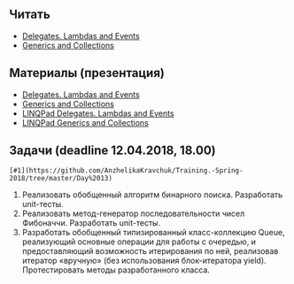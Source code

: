 ## Читать
- [Delegates. Lambdas and Events](https://github.com/EPM-RD-NETLAB/.NET-Framework-modules/tree/master/M9.%20Delegates.%20Lambdas%20and%20Events)
- [Generics and Collections](https://github.com/EPM-RD-NETLAB/.NET-Framework-modules/tree/master/M10.%20Generics%20and%20Collections)

## Материалы (презентация)
- [Delegates. Lambdas and Events](https://github.com/EPM-RD-NETLAB/.NET-Framework-modules/tree/master/M9.%20Delegates.%20Lambdas%20and%20Events)
- [Generics and Collections](https://github.com/EPM-RD-NETLAB/.NET-Framework-modules/tree/master/M10.%20Generics%20and%20Collections)
- [LINQPad Delegates. Lambdas and Events](https://drive.google.com/drive/u/0/folders/1fLIy7z2iGrsxRucOh471Kgqvory9O7Nc)
- [LINQPad Generics and Collections]()

## Задачи (deadline 12.04.2018, 18.00)
    [#1](https://github.com/AnzhelikaKravchuk/Training.-Spring-2018/tree/master/Day%2013)
1. Реализовать обобщенный алгоритм бинарного поиска. Разработать unit-тесты.
2. Реализовать метод-генератор последовательности чисел Фибоначчи. Разработать unit-тесты.
3. Разработать обобщенный типизированный класс-коллекцию Queue, реализующий основные операции для работы с очередью, и предоставляющий возможность итерирования по ней, реализовав итератор «вручную» (без использования блок-итератора yield). Протестировать методы разработанного класса.

